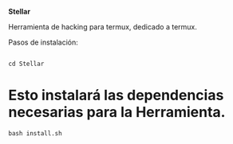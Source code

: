**Stellar**

Herramienta de hacking para termux, dedicado a termux.

Pasos de instalación:

```git clone https://github.com/Keiji821/Stellar
```

```
cd Stellar
```
# Esto instalará las dependencias necesarias para la Herramienta.
```
bash install.sh
```